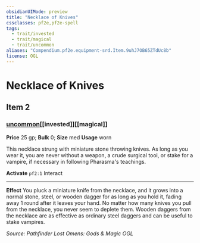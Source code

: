 ```yaml
---
obsidianUIMode: preview
title: "Necklace of Knives"
cssclasses: pf2e,pf2e-spell
tags:
  - trait/invested
  - trait/magical
  - trait/uncommon
aliases: "Compendium.pf2e.equipment-srd.Item.9uhJ7OB65ZTdUc8b"
license: OGL
---
```

# Necklace of Knives
## Item 2
### [uncommon](uncommon "Uncommon Rarity Trait")[[invested]][[magical]]


**Price** 25 gp; 
**Bulk** 0; **Size** med
**Usage** worn

This necklace strung with miniature stone throwing knives. As long as you wear it, you are never without a weapon, a crude surgical tool, or stake for a vampire, if necessary in following Pharasma's teachings.

**Activate** `pf2:1` Interact

* * *

**Effect** You pluck a miniature knife from the necklace, and it grows into a normal stone, steel, or wooden dagger for as long as you hold it, fading away 1 round after it leaves your hand. No matter how many knives you pull from the necklace, you never seem to deplete them. Wooden daggers from the necklace are as effective as ordinary steel daggers and can be useful to stake vampires.

*Source: Pathfinder Lost Omens: Gods & Magic*
*OGL*